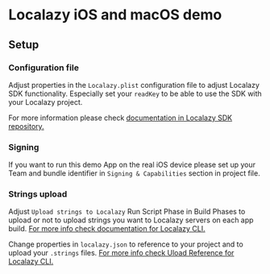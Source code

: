 #  Localazy iOS and macOS demo

## Setup

### Configuration file

Adjust properties in the `Localazy.plist` configuration file to adjust Localazy SDK functionality. Especially set your `readKey` to be able to use the SDK with your Localazy project.

For more information please check [documentation in Localazy SDK repository.](https://github.com/localazy/localazy-ios-library)

### Signing

If you want to run this demo App on the real iOS device please set up your Team and bundle identifier in `Signing & Capabilities` section in project file.

### Strings upload

Adjust `Upload strings to Localazy` Run Script Phase in Build Phases to upload or not to upload strings you want to Localazy servers on each app build.
[For more info check documentation for Localazy CLI.](https://localazy.com/docs/cli/)

Change properties in `localazy.json` to reference to your project and to upload your `.strings` files.
[For more info check Uload Reference for Localazy CLI.](https://localazy.com/docs/cli/upload-reference)
